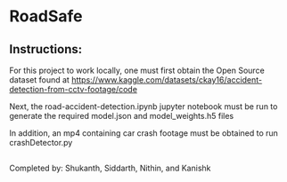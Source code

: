 # RoadSafe

## Instructions:

For this project to work locally, one must first obtain the Open Source dataset found at https://www.kaggle.com/datasets/ckay16/accident-detection-from-cctv-footage/code

Next, the road-accident-detection.ipynb jupyter notebook must be run to generate the required model.json and model_weights.h5 files

In addition, an mp4 containing car crash footage must be obtained to run crashDetector.py

##
Completed by: Shukanth, Siddarth, Nithin, and Kanishk
